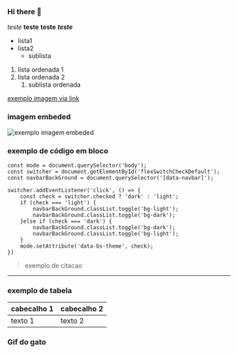 <div align="center" style="background: center / contain no-repeat fixed url(./assets/img/tsilva_logo.svg); width:100vw;height:500px">
    
</div>







### Hi there 👋

*teste*
**teste**
__teste__
___teste___

- lista1
- lista2
    - sublista

1. lista ordenada 1
2. lista ordenada 2
    1. sublista ordenada

[exemplo imagem via link](https://conteudo.imguol.com.br/c/entretenimento/70/2016/04/22/21abr2016---ate-a-nasa-divulgou-uma-foto-da-nebulosa-do-caranguejo-remanescente-de-supernova-vista-do-telescopio-do-observatorio-espacial-herschel-alguem-pode-ver-prince-tocando-sua-guitarra-1461328809241_v2_900x506.jpg)

### imagem embeded
![exemplo imagem embeded](https://conteudo.imguol.com.br/c/entretenimento/70/2016/04/22/21abr2016---ate-a-nasa-divulgou-uma-foto-da-nebulosa-do-caranguejo-remanescente-de-supernova-vista-do-telescopio-do-observatorio-espacial-herschel-alguem-pode-ver-prince-tocando-sua-guitarra-1461328809241_v2_900x506.jpg)



### exemplo de código em bloco
```
const mode = document.querySelector('body');
const switcher = document.getElementById('flexSwitchCheckDefault');
const navbarBackGround = document.querySelector('[data-navbar]');

switcher.addEventListener('click', () => {
    const check = switcher.checked ? 'dark' : 'light';
    if (check === 'light') {
        navbarBackGround.classList.toggle('bg-light');
        navbarBackGround.classList.toggle('bg-dark');
    }else if (check === 'dark') {
        navbarBackGround.classList.toggle('bg-dark');
        navbarBackGround.classList.toggle('bg-light');
    }
    mode.setAttribute('data-bs-theme', check);
})

```

> exemplo de citacao
---
### exemplo de tabela

| cabecalho 1 | cabecalho 2 |
|-------------|-------------|
|   texto 1   |    texto 2  |


### Gif do gato

 <div align="center" style="background: center / cover fixed url(https://i.pinimg.com/originals/35/98/8b/35988bf09ce2be958e36f4bc8f4575d1.gif); width:100%;height:300px">
    
</div>

<!-- <div align="center">
    <img src="https://i.pinimg.com/originals/35/98/8b/35988bf09ce2be958e36f4bc8f4575d1.gif" width="90%" height="300px" style="background: fixed">
</div> -->




<!--
**tarciosilva/tarciosilva** is a ✨ _special_ ✨ repository because its `README.md` (this file) appears on your GitHub profile.

Here are some ideas to get you started:

- 🔭 I’m currently working on ...
- 🌱 I’m currently learning ...
- 👯 I’m looking to collaborate on ...
- 🤔 I’m looking for help with ...
- 💬 Ask me about ...
- 📫 How to reach me: ...
- 😄 Pronouns: ...
- ⚡ Fun fact: ...
-->
